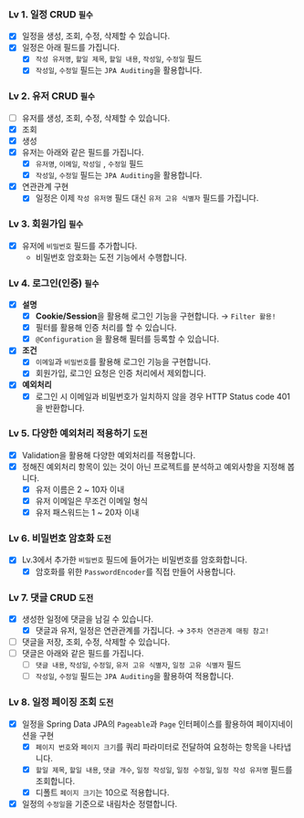 ### Lv 1. 일정 CRUD  `필수`

- [x]  일정을 생성, 조회, 수정, 삭제할 수 있습니다.
- [x]  일정은 아래 필드를 가집니다.
    - [x]  `작성 유저명`, `할일 제목`, `할일 내용`, `작성일`, `수정일` 필드
    - [x]  `작성일`, `수정일` 필드는 `JPA Auditing`을 활용합니다.

### Lv 2. 유저 CRUD  `필수`

- [ ]  유저를 생성, 조회, 수정, 삭제할 수 있습니다.
  - [x]  조회
  - [x]  생성
- [x]  유저는 아래와 같은 필드를 가집니다.
    - [x]  `유저명`, `이메일`, `작성일` , `수정일` 필드
    - [x]  `작성일`, `수정일` 필드는 `JPA Auditing`을 활용합니다.
- [x]  연관관계 구현
    - [x]  일정은 이제 `작성 유저명` 필드 대신 `유저 고유 식별자` 필드를 가집니다.

### Lv 3. 회원가입  `필수`

- [x]  유저에 `비밀번호` 필드를 추가합니다.
    - 비밀번호 암호화는 도전 기능에서 수행합니다.

### Lv 4. 로그인(인증)  `필수`

- [x]  **설명**
    - [x]  **Cookie/Session**을 활용해 로그인 기능을 구현합니다. → `Filter 활용!`
    - [x]  필터를 활용해 인증 처리를 할 수 있습니다.
    - [x]  `@Configuration` 을 활용해 필터를 등록할 수 있습니다.
- [x]  **조건**
    - [x]  `이메일`과 `비밀번호`를 활용해 로그인 기능을 구현합니다.
    - [x]  회원가입, 로그인 요청은 인증 처리에서 제외합니다.
- [x]  **예외처리**
    - [x]  로그인 시 이메일과 비밀번호가 일치하지 않을 경우 HTTP Status code 401을 반환합니다.

### Lv 5. 다양한 예외처리 적용하기  `도전`

- [x]  Validation을 활용해 다양한 예외처리를 적용합니다.
- [x]  정해진 예외처리 항목이 있는 것이 아닌 프로젝트를 분석하고 예외사항을 지정해 봅니다.
    - [x]  유저 이름은 2 ~ 10자 이내
    - [x]  유저 이메일은 무조건 이메일 형식
    - [x]  유저 패스워드는 1 ~ 20자 이내

### Lv 6. 비밀번호 암호화  `도전`

- [x]  Lv.3에서 추가한 `비밀번호` 필드에 들어가는 비밀번호를 암호화합니다.
    - [x]  암호화를 위한 `PasswordEncoder`를 직접 만들어 사용합니다.

### Lv 7. 댓글 CRUD  `도전`

- [x]  생성한 일정에 댓글을 남길 수 있습니다.
    - [x]  댓글과 유저, 일정은 연관관계를 가집니다. →  `3주차 연관관계 매핑 참고!`
- [ ]  댓글을 저장, 조회, 수정, 삭제할 수 있습니다.
- [ ]  댓글은 아래와 같은 필드를 가집니다.
    - [ ]  `댓글 내용`, `작성일`, `수정일`, `유저 고유 식별자`, `일정 고유 식별자` 필드
    - [ ]  `작성일`, `수정일` 필드는 `JPA Auditing`을 활용하여 적용합니다.

### Lv 8. 일정 페이징 조회  `도전`

- [x]  일정을 Spring Data JPA의 `Pageable`과 `Page` 인터페이스를 활용하여 페이지네이션을 구현
    - [x]  `페이지 번호`와 `페이지 크기`를 쿼리 파라미터로 전달하여 요청하는 항목을 나타냅니다.
    - [x]  `할일 제목`, `할일 내용`, `댓글 개수`, `일정 작성일`, `일정 수정일`, `일정 작성 유저명` 필드를 조회합니다.
    - [x]  디폴트 `페이지 크기`는 10으로 적용합니다.
- [x]  일정의 `수정일`을 기준으로 내림차순 정렬합니다.